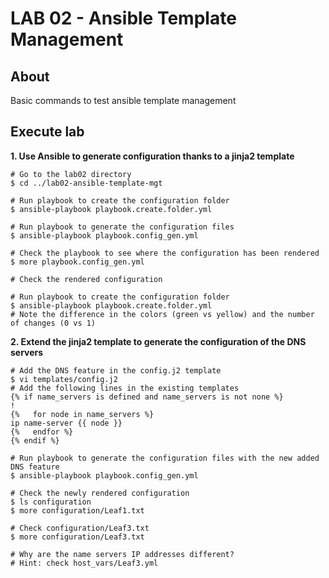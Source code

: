 # LAB 02 - Ansible Template Management

## About

Basic commands to test ansible template management

## Execute lab

__1. Use Ansible to generate configuration thanks to a jinja2 template__

```shell
# Go to the lab02 directory
$ cd ../lab02-ansible-template-mgt

# Run playbook to create the configuration folder
$ ansible-playbook playbook.create.folder.yml

# Run playbook to generate the configuration files
$ ansible-playbook playbook.config_gen.yml

# Check the playbook to see where the configuration has been rendered
$ more playbook.config_gen.yml

# Check the rendered configuration

# Run playbook to create the configuration folder
$ ansible-playbook playbook.create.folder.yml
# Note the difference in the colors (green vs yellow) and the number of changes (0 vs 1)
```

__2. Extend the jinja2 template to generate the configuration of the DNS servers__

```shell
# Add the DNS feature in the config.j2 template
$ vi templates/config.j2
# Add the following lines in the existing templates
{% if name_servers is defined and name_servers is not none %}
!
{%   for node in name_servers %}
ip name-server {{ node }}
{%   endfor %}
{% endif %}

# Run playbook to generate the configuration files with the new added DNS feature
$ ansible-playbook playbook.config_gen.yml

# Check the newly rendered configuration
$ ls configuration
$ more configuration/Leaf1.txt

# Check configuration/Leaf3.txt
$ more configuration/Leaf3.txt

# Why are the name servers IP addresses different?
# Hint: check host_vars/Leaf3.yml
```